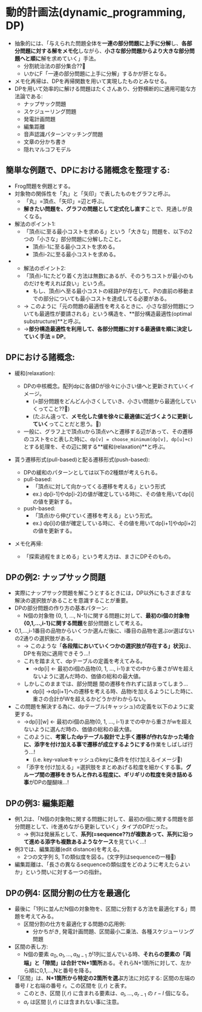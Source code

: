 # 動的計画法(dynamic_programming, DP)

- 抽象的には、「与えられた問題全体を**一連の部分問題に上手に分解**し、**各部分問題に対する解をメモ化**しながら、**小さな部分問題からより大きな部分問題へと順に**解を求めていく」手法。
  - 分割統治法の部分集合??:thinking:
  - いかにF「一連の部分問題に上手に分解」するかが肝となる。
- メモ化再帰は、DPを再帰関数を用いて実現したものとみなせる。
- DPを用いて効率的に解ける問題はたくさんあり、分野横断的に適用可能な方法論である:
  - ナップサック問題
  - スケジューリング問題
  - 発電計画問題
  - 編集距離
  - 音声認識パターンマッチング問題
  - 文章の分かち書き
  - 隠れマルコフモデル

## 簡単な例題で、DPにおける諸概念を整理する:

- Frog問題を例題とする。
- 対象物の関係性を「丸」と「矢印」で表したものをグラフと呼ぶ。
  - 「丸」=頂点、「矢印」=辺と呼ぶ。
  - **解きたい問題を、グラフの問題として定式化し直す**ことで、見通しが良くなる。
- 解法のポイント1:
  - 「頂点iに至る最小コストを求める」という「大きな」問題を、以下の2つの「小さな」部分問題に分解したこと。
    - 頂点i-1に至る最小コストを求める。
    - 頂点i-2に至る最小コストを求める。
- - 解法のポイント2:
  - 「頂点i-1にたどり着く方法は無数にあるが、そのうちコストが最小のものだけを考えれば良い」という点。
    - もし、頂点iへ至る最小コストの経路Pが存在して、Pの直前の移動までの部分についても最小コストを達成してる必要がある。
  - -> このように「元の問題の最適性を考えるときに、小さな部分問題についても最適性が要請される」という構造を、**部分構造最適性(optimal substructure)**と呼ぶ。
  - ->**部分構造最適性を利用して、各部分問題に対する最適値を順に決定していく手法 = DP**。

## DPにおける諸概念:

- 緩和(relaxation):

  - DPの中核概念。配列dpに各値Dが徐々に小さい値へと更新されていくイメージ。
    - (=部分問題をどんどん小さくしていき、小さい問題から最適化していくってこと??:thinking:)
    - (たぶん違って、**メモ化した値を徐々に最適値に近づくように更新していく**ってことだと思う。:thinking:)
  - 一般に、グラフ上で頂点uから頂点vへと遷移する辺があって、その遷移のコストをcと表した時に、`dp[v] = choose_minimum(dp[v], dp[u]+c)`とする処理を、その辺に関する**緩和(relaxation)**と呼ぶ。

- 貰う遷移形式(pull-based)と配る遷移形式(push-based):

  - DPの緩和のパターンとしては以下の2種類が考えられる。
  - pull-based:
    - 「頂点iに対して向かってくる遷移を考える」という形式
    - ex.) dp[i-1]やdp[i-2]の値が確定している時に、その値を用いてdp[i]の値を更新する。
  - push-based:
    - 「頂点iから伸びていく遷移を考える」という形式。
    - ex.) dp[i]の値が確定している時に、その値を用いてdp[i+1]やdp[i+2]の値を更新する。

- メモ化再帰:
  - 「探索過程をまとめる」という考え方は、まさにDPそのもの。

## DPの例2: ナップサック問題

- 実際にナップサック問題を解こうとするときには，DP以外にもさまざまな解決の選択肢があることを意識することが重要。
- DPの部分問題の作り方の基本パターン:
  - N個の対象物 {0, 1, ..., N-1}に関する問題に対して、**最初のi個の対象物{0,1,...,i-1}に関する問題**を部分問題として考える。
- 0,1,...,i-1番目の品物からいくつか選んだ後に、i番目の品物を選ぶor選ばないの2通りの選択肢がある。
  - -> このような「**各段階においていくつかの選択肢が存在する」状況**は、DPを有効に適用できそう...!
  - これを踏まえて、dpテーブルの定義を考えてみる。
    - ->dp[i] <- 最初のi個の品物{0, 1, ..., i-1}までの中から重さがWを超えないように選んだ時の、価値の総和の最大値。
  - しかしこのままでは、部分問題 間の遷移を作れずに詰まってしまう...
    - dp[i] ->dp[i+1]への遷移を考える時、品物iを加えるようにした時に、重さの合計がWを超えるかどうかがわからない。
- この問題を解決する為に、dpテーブル(キャッシュ)の定義を以下のように変更する。
  - ->dp[i][w] <- 最初のi個の品物{0, 1, ..., i-1}までの中から重さがwを超えないように選んだ時の、価値の総和の最大値。
  - このように、**考案したdpテーブル設計で上手く遷移が作れなかった場合に、添字を付け加える事で遷移が成立するようにする**作業をしばしば行う...!
    - (i.e. key-valueキャッシュのkeyに条件を付け加えるイメージ:thinking:)
  - 「添字を付け加える」=選択肢をまとめあげる粒度を細かくする事。**グループ間の遷移をきちんと作れる程度に、ギリギリの粒度を突き詰める事**がDPの醍醐味...!

## DPの例3: 編集距離

- 例1,2は、「N個の対象物に関する問題に対して、最初のi個に関する問題を部分問題として、iを進めながら更新していく」タイプのDPだった。
  - -> 例3は発展系として、**系列(=sequence??)が複数あって、系列に沿って進める添字も複数あるようなケース**を見ていく...!
- 例3では、編集距離(edit distance)を考える。
  - 2つの文字列 S, Tの類似度を図る。(文字列はsequenceの一種:thinking:)
- 編集距離は、「長さの異なるsequenceの類似度をどのように考えたらよいか」という問いに対する一つの指針。

## DPの例4: 区間分割の仕方を最適化

- 最後に「1列に並んだN個の対象物を、区間に分割する方法を最適化する」問題を考えてみる。
  - 区間分割の仕方を最適化する問題の応用例:
    - 分かちがき, 発電計画問題、区間最小二乗法、各種スケジューリング問題
- 区間の表し方:
  - N個の要素 $a_0, a_1, ..., a_{N-1}$ が1列に並んでいる時、**それらの要素の「両端」と「隙間」は合計でN+1箇所**ある。それらN+1箇所に対して、左から順に0,1,...,Nと番号を降る。
- 「区間」は、**N+1箇所から特定の2箇所を選ぶ**方法に対応する: 区間の左端の番号 $l$ と右端の番号 $r$。この区間を $[l, r)$ と表す。
  - このとき、区間 $[l,r)$ に含まれる要素は、$a_{l}, ..., a_{r-1}$ の $r-l$ 個になる。
  - $a_{r}$ は区間 $[l, r)$ には含まれない事に注意。
